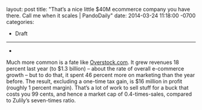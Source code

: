 layout: post
title:  "That’s a nice little $40M ecommerce company you have there. Call me when it scales | PandoDaily"
date:   2014-03-24 11:18:00 -0700
categories:
  - Draft
---



 *    

Much more common is a fate like [Overstock.com](http://overstock.com/). It grew revenues 18 percent last year (to $1.3 billion) – about the rate of overall e-commerce growth – but to do that, it spent 46 percent more on marketing than the year before. The result, excluding a one-time tax gain, is $16 million in profit (roughly 1 percent margin). That’s a lot of work to sell stuff for a buck that costs you 99 cents, and hence a market cap of 0.4-times-sales, compared to Zulily’s seven-times ratio.  

